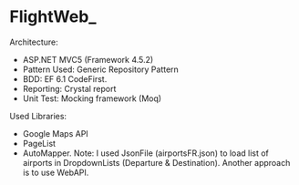 # FlightWeb_

Architecture:
- ASP.NET MVC5 (Framework 4.5.2)
- Pattern Used: Generic Repository Pattern
- BDD: EF 6.1 CodeFirst.
- Reporting: Crystal report
- Unit Test: Mocking framework (Moq)


Used Libraries:
- Google Maps API
- PageList
- AutoMapper.
Note: I used JsonFile (airportsFR.json) to load list of airports in DropdownLists (Departure &
Destination). Another approach is to use WebAPI.
